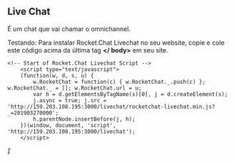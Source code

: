 ## Live Chat

É um chat que vai chamar o omnichannel.

Testando:
Para instalar Rocket.Chat Livechat no seu website, copie e cole este código acima da última tag **</ body>** em seu site.

```
<!-- Start of Rocket.Chat Livechat Script -->
	<script type="text/javascript">
	(function(w, d, s, u) {
		w.RocketChat = function(c) { w.RocketChat._.push(c) }; w.RocketChat._ = []; w.RocketChat.url = u;
		var h = d.getElementsByTagName(s)[0], j = d.createElement(s);
		j.async = true; j.src = 'http://159.203.108.195:3000/livechat/rocketchat-livechat.min.js?_=201903270000';
		h.parentNode.insertBefore(j, h);
	})(window, document, 'script', 'http://159.203.108.195:3000/livechat');
	</script>
```

__